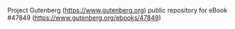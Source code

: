 Project Gutenberg (https://www.gutenberg.org) public repository for eBook #47849 (https://www.gutenberg.org/ebooks/47849)
